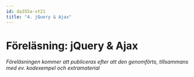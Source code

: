 ```yaml
---
id: da355a-vt21
title: "4. jQuery & Ajax"
---
```


# Föreläsning: jQuery & Ajax

*Föreläsningen kommer att publiceras efter att den genomförts, tillsammans med ev. kodexempel och extramaterial*